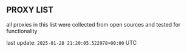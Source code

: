 ## PROXY LIST

all proxies in this list were collected from open sources and tested for functionality

last update: `2025-01-28 21:20:05.522978+00:00` UTC